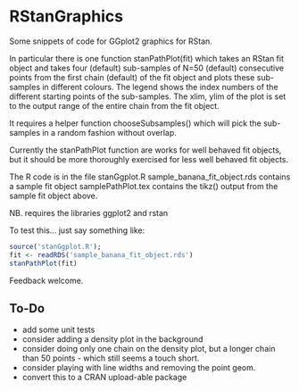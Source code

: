 RStanGraphics
=============

Some snippets of code for GGplot2 graphics for RStan.

In particular there is one function stanPathPlot(fit) which takes an RStan
fit object and takes four (default) sub-samples of N=50 (default) consecutive
points from the first chain (default) of the fit object and plots these
sub-samples in different colours.  The legend shows the index numbers of the 
different starting points of the sub-samples.  The xlim, ylim of the plot is
set to the output range of the entire chain from the fit object.

It requires a helper function chooseSubsamples() which will pick the
sub-samples in a random fashion without overlap.

Currently the stanPathPlot function are works for well behaved fit objects,
but it should be more thoroughly exercised for less well behaved fit objects.

The R code is in the file stanGgplot.R
sample_banana_fit_object.rds contains a sample fit object 
samplePathPlot.tex contains the tikz() output from the sample fit object above.

NB. requires the libraries ggplot2 and rstan

To test this... just say something like:

```R
source('stanGgplot.R');
fit <- readRDS('sample_banana_fit_object.rds')
stanPathPlot(fit)
```

Feedback welcome.


To-Do
-----
* add some unit tests
* consider adding a density plot in the background
* consider doing only one chain on the density plot, but a longer
  chain than 50 points - which still seems a touch short.
* consider playing with line widths and removing the point geom.
* convert this to a CRAN upload-able package